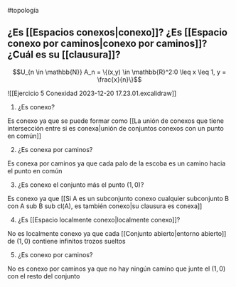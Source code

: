 #topología 

## ¿Es [[Espacios conexos|conexo]]? ¿Es [[Espacio conexo por caminos|conexo por caminos]]? ¿Cuál es su [[clausura]]?

$$U_{n \in \mathbb{N}} A_n = \{(x,y) \in \mathbb{R}^2:0 \leq x \leq 1, y = \frac{x}{n}\}$$


![[Ejercicio 5 Conexidad 2023-12-20 17.23.01.excalidraw]]

1. ¿Es conexo?

Es conexo ya que se puede formar como [[La unión de conexos que tiene intersección entre si es conexa|unión de conjuntos conexos con un punto en común]]

2. ¿Es conexa por caminos?

Es conexa por caminos ya que cada palo de la escoba es un camino hacia el punto en común

3. ¿Es conexo el conjunto más el punto $(1,0)$?

Es conexo ya que [[Si A es un subconjunto conexo cualquier subconjunto B con A sub B sub cl(A), es también conexo|su clausura es conexa]]  

4. ¿Es [[Espacio localmente conexo|localmente conexo]]?

No es localmente conexo ya que cada [[Conjunto abierto|entorno abierto]] de $(1,0)$ contiene infinitos trozos sueltos

5. ¿Es conexo por caminos?

No es conexo por caminos ya que no hay ningún camino que junte el $(1,0)$ con el resto del conjunto